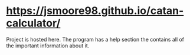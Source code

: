 # https://jsmoore98.github.io/catan-calculator/

Project is hosted here. The program has a help section the contains all of the important information about it.
